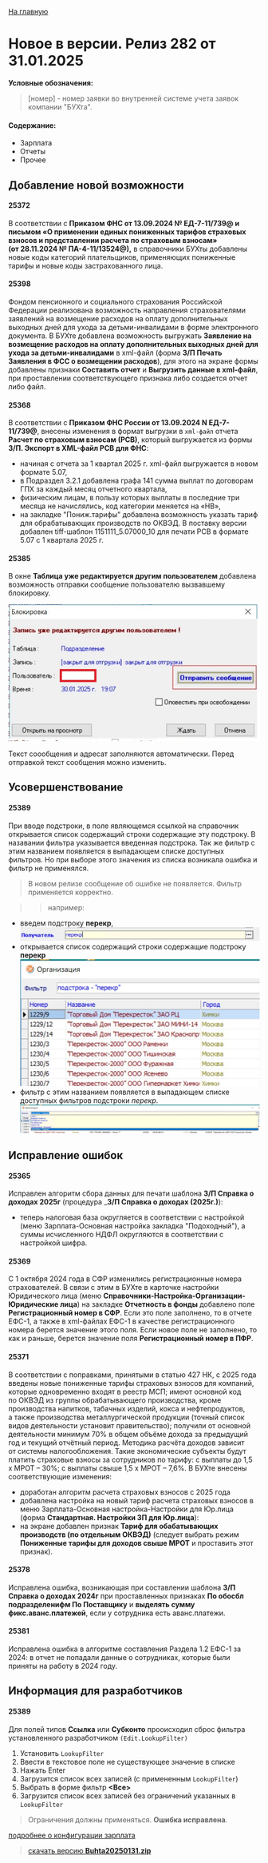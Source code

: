 ﻿[На главную](../../index.md)

# Новое  в версии. Релиз 282 от 31.01.2025

**Условные обозначения:**
 >[номер] - номер заявки во внутренней системе учета заявок компании "БУХта".

#### Содержание: 

- Зарплата
- Отчеты
- Прочее

## Добавление новой возможности

#### 25372
В соответствии с __Приказом ФНС от 13.09.2024 № ЕД-7-11/739@ и письмом «О применении единых пониженных тарифов страховых взносов и представлении расчета по страховым взносам» (от 28.11.2024 № ПА-4-11/13524@),__ в справочники БУХты добавлены новые коды категорий плательщиков, применяющих пониженные тарифы и новые коды застрахованного лица. 

#### 25398
Фондом пенсионного и социального страхования Российской Федерации реализована возможность направления страхователями заявлений на возмещение расходов на оплату дополнительных выходных дней для ухода за детьми-инвалидами в форме электронного документа.
В БУХте добавлена возможность выгружать __Заявление на возмещение расходов на оплату дополнительных выходных дней для ухода за детьми-инвалидами__ в xml-файл (форма __З/П Печать Заявления в ФСС о возмещении расходов__), для этого на экране формы добавлены признаки __Составить отчет__ и __Выгрузить данные в xml-файл__, при проставлении соответствующего признака либо создается отчет либо файл.

#### 25368
В соответствии с __Приказом ФНС России от 13.09.2024 N ЕД-7-11/739@__, внесены изменения в формат выгрузки в `xml-файл` отчета __Расчет по страховым взносам (РСВ)__, который выгружается из формы __З/П. Экспорт в XML-файл РСВ для ФНС__:
- начиная с отчета за 1 квартал 2025 г. xml-файл выгружается в новом формате 5.07,
- в Подраздел 3.2.1 добавлена графа 141 сумма выплат по договорам ГПХ за каждый месяц отчетного квартала,
- физическим лицам, в пользу которых выплаты в последние три месяца не начислялись, код категории меняется на «НВ»,
- на закладке "Пониж.тарифы" добавлена возможность указать тариф для обрабатывающих производств по ОКВЭД.
В поставку версии добавлен tiff-шаблон 1151111_5.07000_10 для печати РСВ в формате 5.07 с 1 квартала 2025 г.

#### 25385
В окне __Таблица уже редактируется другим пользователем__ добавлена возможность отправки сообщение пользователю вызвавшему блокировку.
  
  ![PageNavigator's example](SendMsg1.jpg)

Текст соообщения и адресат заполняются автоматически.
Перед отправкой текст сообщения можно изменить.

## Усовершенствование

#### 25389
При вводе подстроки, в поле являющемся ссылкой на справочник открывается список содержащий строки содержащие эту подстроку. В назавании фильтра указывается введенная подстрока.
Так же фильтр с этим названием появляется в выпадающем списке доступных фильтров. Но при выборе этого значения из списка возникала ошибка и фильтр не применялся. 
>В новом релизе сообщение об ошибке не появляется. Фильтр применяется корректно.

>>например: 
- введем подстроку  __перекр__, 
  ![PageNavigator's example](lookup1.jpg)
- открывается список содержащий строки содержащие подстроку __перекр__
![PageNavigator's example](lookup2.jpg)
- фильтр с этим названием появляется в выпадающем списке доступных фильтров
подстроки _перекр_. 
![PageNavigator's example](lookup3.jpg)  


## Исправление ошибок

#### 25365
Исправлен алгоритм сбора данных для печати шаблона __З/П Справка о доходах 2025г__ (процедура ___З/П Справка о доходах (2025г.)__): 
- теперь налоговая база округляется в соответствии с настройкой (меню Зарплата-Основная настройка закладка "Подоходный"), а суммы исчисленного НДФЛ округляются в соответствии с настройкой шифра.

#### 25369
С 1 октября 2024 года в СФР изменились регистрационные номера страхователей. В связи с этим в БУХте в карточке настройки Юридического лица (меню __Справочники-Настройка-Организации-Юридические лица__) на закладке __Отчетность в фонды__ добавлено поле __Регистрационный номер в СФР__.
Если это поле заполнено, то в отчете ЕФС-1, а также в xml-файлах ЕФС-1 в качестве регистрационного номера берется значение этого поля. Если новое поле не заполнено, то как и раньше, берется значение поля __Регистрационный номер в ПФР__.

#### 25371
В соответствии с поправками, принятыми в статью 427 НК, с 2025 года введены новые пониженные тарифы страховых взносов для компаний, которые одновременно входят в реестр МСП; имеют основной код по ОКВЭД из группы обрабатывающего производства, кроме производства напитков, табачных изделий, кокса и нефтепродуктов, а также производства металлургической продукции (точный список видов деятельности установит правительство); получили от основной деятельности минимум 70% в общем объёме дохода за предыдущий год и текущий отчётный период. Методика расчёта доходов зависит от системы налогообложения.
Такие экономические субъекты будут платить страховые взносы за сотрудников по тарифу: с выплаты до 1,5 х МРОТ – 30%; с выплаты свыше 1,5 х МРОТ – 7,6%.
В БУХте внесены соответствующие изменения:
- доработан алгоритм расчета страховых взносов с 2025 года
- добавлена настройка на новый тариф расчета страховых взносов в меню Зарплата-Основная настройка-Настройки для Юр.лица (форма __Стандартная. Настройки ЗП для Юр.лица__): 
- на экране добавлен признак __Тариф для обабатывающих производств (по отдельным ОКВЭД)__ (следует выбрать режим __Пониженные тарифы для доходов свыше МРОТ__ и проставить этот признак).

#### 25378
Исправлена ошибка, возникающая при составлении шаблона __З/П Справка о доходах 2024г__ при проставленных признаках __По обосбл подразделенифм По Поставщику__ и __выделять сумму фикс.аванс.платежей__, если у сотрудника есть аванс.платежи.

#### 25381
Исправлена ошибка в алгоритме составления Раздела 1.2 ЕФС-1 за 2024: в отчет не попадали данные о сотрудниках, которые были приняты на работу в 2024 году.

## Информация для разработчиков

#### 25389
Для полей типов __Ссылка__ или __Субконто__ прооисходил сброс фильтра установленного разработчиком `(Edit.LookupFilter)`

1. Установить `LookupFilter`
2. Ввести в текстовое поле не существующее значение в списке
3. Нажать Enter
4. Загрузится список всех записей (с примененным `LookupFilter`)
5. Выбрать в форме фильтр __<Все>__
6. Загрузится список всех записей без ограничений указанных в `LookupFilter`
>Ограничения должны применяться. __Ошибка исправлена__.


[подробнее о конфигурации зарплата](Стандартная_Зарплата.htm)

>[скачать версию **Buhta20250131.zip**](Buhta20250131.zip)
